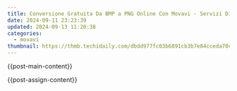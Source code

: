 ```yaml
---
title: Conversione Gratuita Da BMP a PNG Online Con Movavi - Servizi Di Trasformazione Immagini
date: 2024-09-11 23:23:39
updated: 2024-09-13 11:20:38
categories:
  - movavi
thumbnail: https://thmb.techidaily.com/dbdd977fc03b6891cb3b7e84cceda70cd02add2f2e15c2683531919a3387ddeb.jpg
---
```


{{post-main-content}}

<ins class="adsbygoogle"
     style="display:block"
     data-ad-format="autorelaxed"
     data-ad-client="ca-pub-7571918770474297"
     data-ad-slot="1223367746"></ins>

{{post-assign-content}}

<ins class="adsbygoogle"
     style="display:block"
     data-ad-client="ca-pub-7571918770474297"
     data-ad-slot="8358498916"
     data-ad-format="auto"
     data-full-width-responsive="true"></ins>
